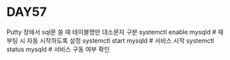 # DAY57

Putty 창에서 sql문 쓸 때 테이블명만 대소문자 구분
systemctl enable mysqld # 재부팅 시 자동 시작하도록 설정
systemctl start mysqld # 서비스 시작
systemctl status mysqld # 서비스 구동 여부 확인
